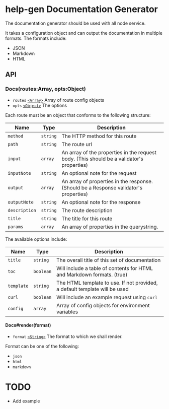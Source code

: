 # help-gen Documentation Generator

The documentation generator should be used with all node service.

It takes a configuration object and can output the documentation in multiple
formats. The formats include:

- JSON
- Markdown
- HTML


## API

### Docs(routes:Array, opts:Object)

* `routes` [`<Array>`][] Array of route config objects
* `opts` [`<Object>`][] The options

Each route must be an object that conforms to the following structure:

| Name | Type | Description |
| ---- | ---- | ----------- |
| `method` | `string` | The HTTP method for this route |
| `path` | `string` | The route url |
| `input` | `array` | An array of the properties in the request body. (This should be a validator's properties) |
| `inputNote` | `string` | An optional note for the request |
| `output` | `array` | An array of properties in the response. (Should be a Response validator's properties) |
| `outputNote` | `string` | An optional note for the response |
| `description` | `string` | The route description |
| `title` | `string` | The title for this route |
| `params` | `array` | An array of properties in the querystring. |

The available options include:

| Name | Type | Description |
| ---- | ---- | ----------- |
| `title` | `string` | The overall title of this set of documentation |
| `toc` | `boolean` | Will include a table of contents for HTML and Markdown formats. (true) |
| `template` | `string` | The HTML template to use. If not provided, a default template will be used |
| `curl` | `boolean` | Will include an example request using `curl` |
| `config` | `array` | Array of config objects for environment variables |

#### Docs#render(format)

* `format` [`<String>`][] The format to which we shall render.

Format can be one of the following:

- `json`
- `html`
- `markdown`

# TODO

- Add example

[`<Array>`]: https://mdn.io/array
[`<Object>`]: https://mdn.io/object
[`<String>`]: https://mdn.io/string
